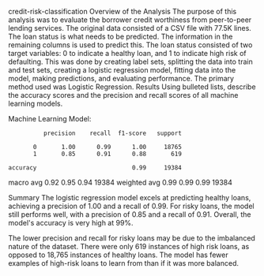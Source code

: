 credit-risk-classification
Overview of the Analysis
The purpose of this analysis was to evaluate the borrower credit worthiness from peer-to-peer lending services.
The original data consisted of a CSV file with 77.5K lines. The loan status is what needs to be predicted. The information in the remaining columns is used to predict this.
The loan status consisted of two target variables: 0 to indicate a healthy loan, and 1 to indicate high risk of defaulting.
This was done by creating label sets, splitting the data into train and test sets, creating a logistic regression model, fitting data into the model, making predictions, and evaluating performance.
The primary method used was Logistic Regression.
Results
Using bulleted lists, describe the accuracy scores and the precision and recall scores of all machine learning models.

Machine Learning Model:

              precision    recall  f1-score   support

           0       1.00      0.99      1.00     18765
           1       0.85      0.91      0.88       619

    accuracy                           0.99     19384
   macro avg       0.92      0.95      0.94     19384
weighted avg       0.99      0.99      0.99     19384

Summary
The logistic regression model excels at predicting healthy loans, achieving a precision of 1.00 and a recall of 0.99. For risky loans, the model still performs well, with a precision of 0.85 and a recall of 0.91. Overall, the model's accuracy is very high at 99%.

The lower precision and recall for risky loans may be due to the imbalanced nature of the dataset. There were only 619 instances of high risk loans, as opposed to 18,765 instances of healthy loans. The model has fewer examples of high-risk loans to learn from than if it was more balanced.